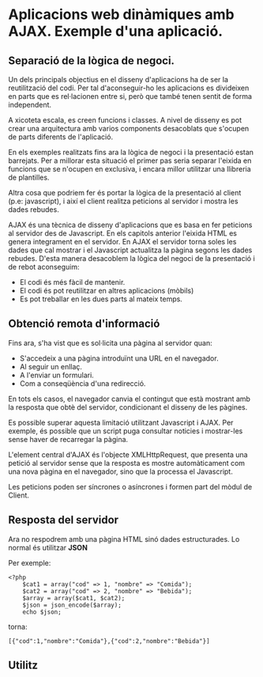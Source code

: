 # Aplicacions web dinàmiques amb AJAX. Exemple d'una aplicació.

## Separació de la lògica de negoci.

Un dels principals objectius en el disseny d'aplicacions ha de ser la reutilització del codi. Per tal d'aconseguir-ho les aplicacions es divideixen en parts que es rel·lacionen entre si, però que també tenen sentit de forma independent.

A xicoteta escala, es creen funcions i classes. A nivel de disseny es pot crear una arquitectura amb varios components desacoblats que s'ocupen de parts diferents de l'aplicació.

En els exemples realitzats fins ara la lògica de negoci i la presentació estan barrejats. Per a millorar esta situació el primer pas seria separar l'eixida en funcions que se n'ocupen en exclusiva, i encara millor utilitzar una llibreria de plantilles.

Altra cosa que podriem fer és portar la lògica de la presentació al client (p.e: javascript), i així el client realitza peticions al servidor i mostra les dades rebudes.

AJAX és una tècnica de disseny d'aplicacions que es basa en fer peticions al servidor des de Javascript. En els capitols anterior l'eixida HTML es genera integrament en el servidor. En AJAX el servidor torna soles les dades que cal mostrar i el Javascript actualitza la pàgina segons les dades rebudes. D'esta manera desacoblem la lògica del negoci de la presentació i de rebot aconseguim:

* El codi és més fàcil de mantenir.
* El codi és pot reutilitzar en altres aplicacions (mòbils)
* Es pot treballar en les dues parts al mateix temps.

## Obtenció remota d'informació

Fins ara, s'ha vist que es sol·licita una pàgina al servidor quan:

* S'accedeix a una pàgina introduïnt una URL en el navegador.
* Al seguir un enllaç.
* A l'enviar un formulari.
* Com a conseqüència d'una redirecció.
 
En tots els casos, el navegador canvia el contingut que està mostrant amb la resposta que obtè del servidor, condicionant el disseny de les pàgines.

Es possible superar aquesta limitació utilitzant Javascript i AJAX. Per exemple, és possible que un script puga consultar noticies i mostrar-les sense haver de recarregar la pàgina.

L'element central d'AJAX és l'objecte XMLHttpRequest, que presenta una petició al servidor sense que la resposta es mostre automàticament com una nova pàgina en el navegador, sino que la processa el Javascript.

Les peticions poden ser síncrones o asíncrones i formen part del mòdul de Client.

## Resposta del servidor

Ara no respodrem amb una pàgina HTML sinó dades estructurades. Lo normal és utilitzar **JSON**

Per exemple:

~~~
<?php	
	$cat1 = array("cod" => 1, "nombre" => "Comida");
	$cat2 = array("cod" => 2, "nombre" => "Bebida");
	$array = array($cat1, $cat2);
	$json = json_encode($array);	
	echo $json;
~~~

torna:

~~~
[{"cod":1,"nombre":"Comida"},{"cod":2,"nombre":"Bebida"}]
~~~
 
 
 ## Utilitz
 